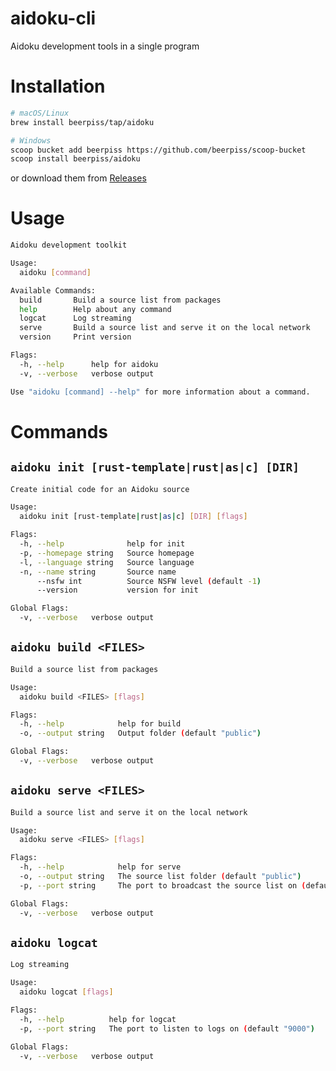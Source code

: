 # aidoku-cli
Aidoku development tools in a single program

# Installation
```sh
# macOS/Linux
brew install beerpiss/tap/aidoku

# Windows
scoop bucket add beerpiss https://github.com/beerpiss/scoop-bucket
scoop install beerpiss/aidoku
```
or download them from [Releases](https://github.com/beerpiss/aidoku-cli/releases)

# Usage
```sh
Aidoku development toolkit

Usage:
  aidoku [command]

Available Commands:
  build       Build a source list from packages
  help        Help about any command
  logcat      Log streaming
  serve       Build a source list and serve it on the local network
  version     Print version

Flags:
  -h, --help      help for aidoku
  -v, --verbose   verbose output

Use "aidoku [command] --help" for more information about a command.
```

# Commands
## `aidoku init [rust-template|rust|as|c] [DIR]`
```sh
Create initial code for an Aidoku source

Usage:
  aidoku init [rust-template|rust|as|c] [DIR] [flags]

Flags:
  -h, --help              help for init
  -p, --homepage string   Source homepage
  -l, --language string   Source language
  -n, --name string       Source name
      --nsfw int          Source NSFW level (default -1)
      --version           version for init

Global Flags:
  -v, --verbose   verbose output
```

## `aidoku build <FILES>`
```sh
Build a source list from packages

Usage:
  aidoku build <FILES> [flags]

Flags:
  -h, --help            help for build
  -o, --output string   Output folder (default "public")

Global Flags:
  -v, --verbose   verbose output
```

## `aidoku serve <FILES>`
```sh
Build a source list and serve it on the local network

Usage:
  aidoku serve <FILES> [flags]

Flags:
  -h, --help            help for serve
  -o, --output string   The source list folder (default "public")
  -p, --port string     The port to broadcast the source list on (default "8080")

Global Flags:
  -v, --verbose   verbose output
```

## `aidoku logcat`
```sh
Log streaming

Usage:
  aidoku logcat [flags]

Flags:
  -h, --help          help for logcat
  -p, --port string   The port to listen to logs on (default "9000")

Global Flags:
  -v, --verbose   verbose output
```

